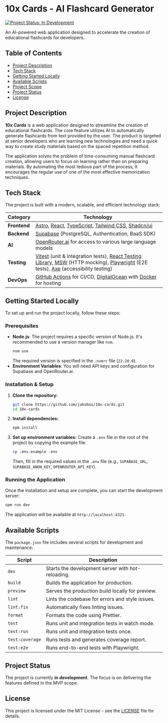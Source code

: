 # 10x Cards - AI Flashcard Generator

[![Project Status: In Development](https://img.shields.io/badge/status-in_development-yellowgreen.svg)](https://github.com/jakobos/10x-cards)

An AI-powered web application designed to accelerate the creation of educational flashcards for developers.

## Table of Contents

- [Project Description](#project-description)
- [Tech Stack](#tech-stack)
- [Getting Started Locally](#getting-started-locally)
- [Available Scripts](#available-scripts)
- [Project Scope](#project-scope)
- [Project Status](#project-status)
- [License](#license)

## Project Description

**10x Cards** is a web application designed to streamline the creation of educational flashcards. The core feature utilizes AI to automatically generate flashcards from text provided by the user. The product is targeted at senior developers who are learning new technologies and need a quick way to create study materials based on the spaced repetition method.

The application solves the problem of time-consuming manual flashcard creation, allowing users to focus on learning rather than on preparing materials. By automating the most tedious part of the process, it encourages the regular use of one of the most effective memorization techniques.

## Tech Stack

The project is built with a modern, scalable, and efficient technology stack:

| Category      | Technology                                                                                                  |
| ------------- | ----------------------------------------------------------------------------------------------------------- |
| **Frontend**  | [Astro](https://astro.build/), [React](https://react.dev/), [TypeScript](https://www.typescriptlang.org/), [Tailwind CSS](https://tailwindcss.com/), [Shadcn/ui](https://ui.shadcn.com/) |
| **Backend**   | [Supabase](https://supabase.com/) (PostgreSQL, Authentication, BaaS SDK)                                    |
| **AI**        | [OpenRouter.ai](https://openrouter.ai/) for access to various large language models                          |
| **Testing**   | [Vitest](https://vitest.dev/) (unit & integration tests), [React Testing Library](https://testing-library.com/react), [MSW](https://mswjs.io/) (HTTP mocking), [Playwright](https://playwright.dev/) (E2E tests), [Axe](https://www.deque.com/axe/) (accessibility testing) |
| **DevOps**    | [GitHub Actions](https://github.com/features/actions) for CI/CD, [DigitalOcean](https://www.digitalocean.com/) with [Docker](https://www.docker.com/) for hosting      |

## Getting Started Locally

To set up and run the project locally, follow these steps:

### Prerequisites

-   **Node.js**: The project requires a specific version of Node.js. It's recommended to use a version manager like `nvm`.
    ```sh
    nvm use
    ```
    The required version is specified in the `.nvmrc` file (`22.20.0`).
-   **Environment Variables**: You will need API keys and configuration for Supabase and OpenRouter.ai.

### Installation & Setup

1.  **Clone the repository:**
    ```sh
    git clone https://github.com/jakobos/10x-cards.git
    cd 10x-cards
    ```

2.  **Install dependencies:**
    ```sh
    npm install
    ```

3.  **Set up environment variables:**
    Create a `.env` file in the root of the project by copying the example file:
    ```sh
    cp .env.example .env
    ```
    Then, fill in the required values in the `.env` file (e.g., `SUPABASE_URL`, `SUPABASE_ANON_KEY`, `OPENROUTER_API_KEY`).

### Running the Application

Once the installation and setup are complete, you can start the development server:

```sh
npm run dev
```

The application will be available at `http://localhost:4321`.

## Available Scripts

The `package.json` file includes several scripts for development and maintenance:

| Script       | Description                                    |
| ------------ | ---------------------------------------------- |
| `dev`        | Starts the development server with hot-reloading. |
| `build`      | Builds the application for production.         |
| `preview`    | Serves the production build locally for preview. |
| `lint`       | Lints the codebase for errors and style issues.  |
| `lint:fix`   | Automatically fixes linting issues.            |
| `format`     | Formats the code using Prettier.               |
| `test`       | Runs unit and integration tests in watch mode.  |
| `test:run`   | Runs unit and integration tests once.          |
| `test:coverage` | Runs tests and generates coverage report.    |
| `test:e2e`   | Runs end-to-end tests with Playwright.         |



## Project Status

The project is currently **in development**. The focus is on delivering the features defined in the MVP scope.

## License

This project is licensed under the MIT License - see the [LICENSE](LICENSE) file for details.
